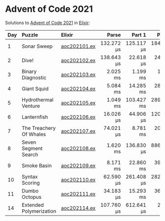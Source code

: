 # Advent of Code 2021

Solutions to [Advent of Code 2021](https://adventofcode.com/2021/) in [Elixir](https://elixir-lang.org/):

| Day  | Puzzle                  | Elixir                                                  |      Parse |     Part 1 |     Part 2 |
| :--- | :---------------------- | :------------------------------------------------------ | ---------: | ---------: | ---------: |
| 1    | Sonar Sweep             | [aoc202101.ex](01_sonar_sweep/aoc202101.ex)             | 132.272 µs | 125.117 µs | 184.816 µs |
| 2    | Dive!                   | [aoc202102.ex](02_dive/aoc202102.ex)                    | 138.643 µs |  22.618 µs |  24.599 µs |
| 3    | Binary Diagnostic       | [aoc202103.ex](03_binary_diagnostic/aoc202103.ex)       |   2.025 ms |   1.199 ms |   1.750 ms |
| 4    | Giant Squid             | [aoc202104.ex](04_giant_squid/aoc202104.ex)             |   5.084 ms |  14.285 ms |  28.576 ms |
| 5    | Hydrothermal Venture    | [aoc202105.ex](05_hydrothermal_venture/aoc202105.ex)    |   1.049 ms | 103.427 ms | 289.053 ms |
| 6    | Lanternfish             | [aoc202106.ex](06_lanternfish/aoc202106.ex)             |  16.026 µs |  44.906 µs | 120.088 µs |
| 7    | The Treachery Of Whales | [aoc202107.ex](07_the_treachery_of_whales/aoc202107.ex) |  74.021 µs |   8.781 ms |  20.846 ms |
| 8    | Seven Segment Search    | [aoc202108.ex](08_seven_segment_search/aoc202108.ex)    |   1.620 ms | 136.830 µs | 886.170 µs |
| 9    | Smoke Basin             | [aoc202109.ex](09_smoke_basin/aoc202109.ex)             |   8.171 ms |  22.860 ms |  39.288 ms |
| 10   | Syntax Scoring          | [aoc202110.ex](10_syntax_scoring/aoc202110.ex)          |  62.590 µs | 261.408 µs | 282.384 µs |
| 11   | Dumbo Octopus           | [aoc202111.ex](11_dumbo_octopus/aoc202111.ex)           |  34.183 µs |  15.293 ms |  36.121 ms |
| 14   | Extended Polymerization | [aoc202114.ex](14_extended_polymerization/aoc202114.ex) | 107.760 µs | 612.641 µs |   2.653 ms |
